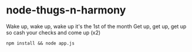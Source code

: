# node-thugs-n-harmony
Wake up, wake up, wake up it's the 1st of the month
Get up, get up, get up so cash your checks and come up (x2)

```
npm install && node app.js
```
